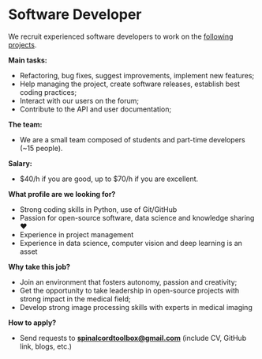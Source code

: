 # Software Developer

We recruit experienced software developers to work on the [following projects](../../software.md).

**Main tasks:**

* Refactoring, bug fixes, suggest improvements, implement new features;
* Help managing the project, create software releases, establish best coding practices;
* Interact with our users on the forum;
* Contribute to the API and user documentation;

**The team:**

* We are a small team composed of students and part-time developers \(~15 people\).

**Salary:**

* $40/h if you are good, up to $70/h if you are excellent.

**What profile are we looking for?**

* Strong coding skills in Python, use of Git/GitHub
* Passion for open-source software, data science and knowledge sharing ❤️
* Experience in project management
* Experience in data science, computer vision and deep learning is an asset

**Why take this job?**

* Join an environment that fosters autonomy, passion and creativity;
* Get the opportunity to take leadership in open-source projects with strong impact in the medical field;
* Develop strong image processing skills with experts in medical imaging

**How to apply?**

* Send requests to **spinalcordtoolbox@gmail.com** \(include CV, GitHub link, blogs, etc.\)

